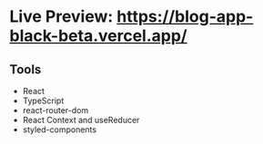 # Live Preview: https://blog-app-black-beta.vercel.app/

## Tools

- React
- TypeScript
- react-router-dom
- React Context and useReducer
- styled-components

